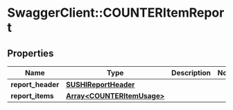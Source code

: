 # SwaggerClient::COUNTERItemReport

## Properties
Name | Type | Description | Notes
------------ | ------------- | ------------- | -------------
**report_header** | [**SUSHIReportHeader**](SUSHIReportHeader.md) |  | 
**report_items** | [**Array&lt;COUNTERItemUsage&gt;**](COUNTERItemUsage.md) |  | 


